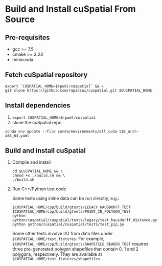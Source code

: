 # Build and Install cuSpatial From Source

## Pre-requisites

- gcc >= 7.5
- cmake >= 3.23
- miniconda

## Fetch cuSpatial repository

```shell
export `CUSPATIAL_HOME=$(pwd)/cuspatial` && \
git clone https://github.com/rapidsai/cuspatial.git $CUSPATIAL_HOME
```
## Install dependencies

1. `export CUSPATIAL_HOME=$(pwd)/cuspatial`
2. clone the cuSpatial repo

```shell
conda env update --file conda/environments/all_cuda-118_arch-x86_64.yaml
```

## Build and install cuSpatial

1. Compile and install
   ```shell
   cd $CUSPATIAL_HOME && \
   chmod +x ./build.sh && \
   ./build.sh
   ```

2. Run C++/Python test code

   Some tests using inline data can be run directly, e.g.:

   ```shell
   $CUSPATIAL_HOME/cpp/build/gtests/LEGACY_HAUSDORFF_TEST
   $CUSPATIAL_HOME/cpp/build/gtests/POINT_IN_POLYGON_TEST
   python python/cuspatial/cuspatial/tests/legacy/test_hausdorff_distance.py
   python python/cuspatial/cuspatial/tests/test_pip.py
   ```

   Some other tests involve I/O from data files under `$CUSPATIAL_HOME/test_fixtures`.
   For example, `$CUSPATIAL_HOME/cpp/build/gtests/SHAPEFILE_READER_TEST` requires three
   pre-generated polygon shapefiles that contain 0, 1 and 2 polygons, respectively. They are available at
   `$CUSPATIAL_HOME/test_fixtures/shapefiles` <br>
